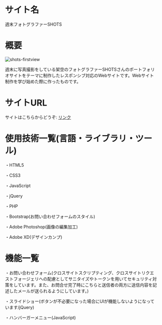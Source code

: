 サイト名
====

週末フォトグラファーSHOTS

概要
===

![shots-firstview](https://user-images.githubusercontent.com/68333078/92332768-28a9f900-f0bb-11ea-827f-095f06fd71c7.jpg)

週末に写真撮影をしている架空のフォトグラファーSHOTSさんのポートフォリオサイトをテーマに制作したレスポンシブ対応のWebサイトです。Webサイト制作を学び始めた際に作ったものです。

サイトURL
===

サイトはこちらからどうぞ: [リンク](https://www.introsample02.com/)

使用技術一覧(言語・ライブラリ・ツール)
===

・HTML5

・CSS3

・JavaScript

・jQuery

・PHP

・Bootstrap(お問い合わせフォームのスタイル)

・Adobe Photoshop(画像の編集加工)

・Adobe XD(デザインカンプ)

機能一覧
===

・お問い合わせフォーム(クロスサイトスクリプティング、クロスサイトリクエストフォージェリへの配慮としてサニタイズやトークンを用いてセキュリティ対策をしています。また、お問合せ完了時にこちらと送信者の両方に送信内容を記述したメールが送られるようにしています。)

・スライドショー(ボタンが不必要になった場合にUIが機能しないようになっています/jQuery)

・ハンバーガーメニュー(JavaScript)
